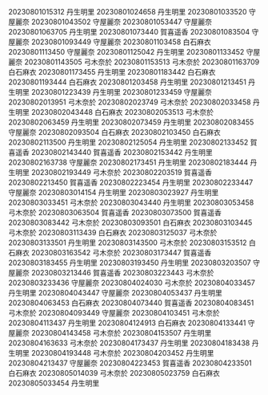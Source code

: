 20230801015312 丹生明里
20230801024658 丹生明里
20230801033520 守屋麗奈
20230801043502 守屋麗奈
20230801053447 守屋麗奈
20230801063705 丹生明里
20230801073440 賀喜遥香
20230801083504 守屋麗奈
20230801093449 守屋麗奈
20230801103458 白石麻衣
20230801113450 守屋麗奈
20230801125042 丹生明里
20230801133452 守屋麗奈
20230801143505 弓木奈於
20230801153513 弓木奈於
20230801163709 白石麻衣
20230801173455 丹生明里
20230801183442 白石麻衣
20230801193444 白石麻衣
20230801203458 丹生明里
20230801213451 丹生明里
20230801223439 丹生明里
20230801233459 守屋麗奈
20230802013951 弓木奈於
20230802023749 弓木奈於
20230802033458 丹生明里
20230802043448 白石麻衣
20230802053513 弓木奈於
20230802063459 丹生明里
20230802073459 丹生明里
20230802083455 守屋麗奈
20230802093504 白石麻衣
20230802103450 白石麻衣
20230802113500 丹生明里
20230802125054 丹生明里
20230802133452 賀喜遥香
20230802143440 賀喜遥香
20230802153442 丹生明里
20230802163738 守屋麗奈
20230802173451 丹生明里
20230802183444 丹生明里
20230802193449 弓木奈於
20230802203519 賀喜遥香
20230802213450 賀喜遥香
20230802223454 丹生明里
20230802233447 守屋麗奈
20230803014154 丹生明里
20230803023927 丹生明里
20230803033451 弓木奈於
20230803043440 丹生明里
20230803053458 弓木奈於
20230803063504 賀喜遥香
20230803073500 賀喜遥香
20230803083442 弓木奈於
20230803093501 白石麻衣
20230803103445 弓木奈於
20230803113439 白石麻衣
20230803125037 弓木奈於
20230803133501 丹生明里
20230803143500 弓木奈於
20230803153512 白石麻衣
20230803163542 弓木奈於
20230803173447 賀喜遥香
20230803183455 丹生明里
20230803193450 丹生明里
20230803203507 守屋麗奈
20230803213446 賀喜遥香
20230803223443 弓木奈於
20230803233436 守屋麗奈
20230804024030 弓木奈於
20230804033457 丹生明里
20230804043447 守屋麗奈
20230804053437 丹生明里
20230804063453 白石麻衣
20230804073440 賀喜遥香
20230804083451 弓木奈於
20230804093449 守屋麗奈
20230804103451 弓木奈於
20230804113437 丹生明里
20230804124913 白石麻衣
20230804133441 守屋麗奈
20230804143458 弓木奈於
20230804153507 丹生明里
20230804163633 弓木奈於
20230804173437 丹生明里
20230804183438 丹生明里
20230804193448 弓木奈於
20230804203452 丹生明里
20230804213437 守屋麗奈
20230804223453 賀喜遥香
20230804233501 白石麻衣
20230805014039 弓木奈於
20230805023759 白石麻衣
20230805033454 丹生明里
